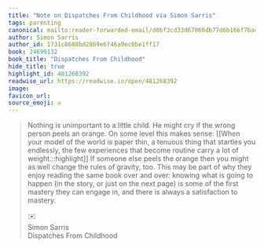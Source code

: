 ```yaml
---
title: "Note on Dispatches From Childhood via Simon Sarris"
tags: parenting
canonical: mailto:reader-forwarded-email/d0bf3cd33d67066db77d6b166f7ba42d
author: Simon Sarris
author_id: 1731c8688bd2869e6f46a9ec0be1ff17
book: 24699132
book_title: "Dispatches From Childhood"
hide_title: true
highlight_id: 481268392
readwise_url: https://readwise.io/open/481268392
image: 
favicon_url: 
source_emoji: ✉️
---
```


> Nothing is unimportant to a little child. He might cry if the wrong person peels an orange. On some level this makes sense: [[When your model of the world is paper thin, a tenuous thing that startles you endlessly, the few experiences that become routine carry a lot of weight.::highlight]] If someone else peels the orange then you might as well change the rules of gravity, too. This may be part of why they enjoy reading the same book over and over: knowing what is going to happen (in the story, or just on the next page) is some of the first mastery they can engage in, and there is always a satisfaction to mastery.
> <div class="quoteback-footer"><div class="quoteback-avatar"><span class="mini-emoji"> ✉️</span></div><div class="quoteback-metadata"><div class="metadata-inner"><span style="display:none">FROM:</span><div aria-label="Simon Sarris" class="quoteback-author"> Simon Sarris</div><div aria-label="Dispatches From Childhood" class="quoteback-title"> Dispatches From Childhood</div></div></div></div>
